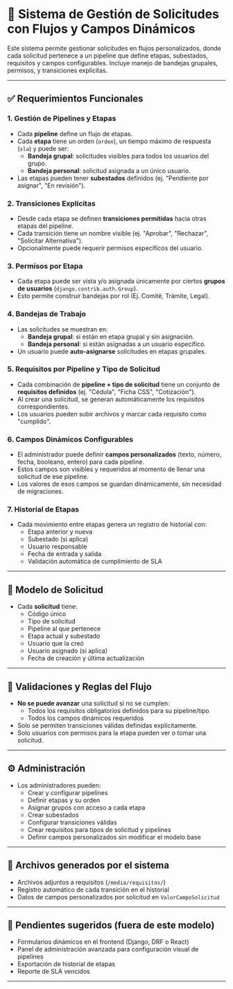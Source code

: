 # 🧠 Sistema de Gestión de Solicitudes con Flujos y Campos Dinámicos

Este sistema permite gestionar solicitudes en flujos personalizados, donde cada solicitud pertenece a un pipeline que define etapas, subestados, requisitos y campos configurables. Incluye manejo de bandejas grupales, permisos, y transiciones explícitas.

---

## ✅ Requerimientos Funcionales

### 1. **Gestión de Pipelines y Etapas**
- Cada **pipeline** define un flujo de etapas.
- Cada **etapa** tiene un orden (`orden`), un tiempo máximo de respuesta (`sla`) y puede ser:
  - **Bandeja grupal**: solicitudes visibles para todos los usuarios del grupo.
  - **Bandeja personal**: solicitud asignada a un único usuario.
- Las etapas pueden tener **subestados** definidos (ej. "Pendiente por asignar", "En revisión").

### 2. **Transiciones Explícitas**
- Desde cada etapa se definen **transiciones permitidas** hacia otras etapas del pipeline.
- Cada transición tiene un nombre visible (ej. "Aprobar", "Rechazar", "Solicitar Alternativa").
- Opcionalmente puede requerir permisos específicos del usuario.

### 3. **Permisos por Etapa**
- Cada etapa puede ser vista y/o asignada únicamente por ciertos **grupos de usuarios** (`django.contrib.auth.Group`).
- Esto permite construir bandejas por rol (Ej. Comité, Trámite, Legal).

### 4. **Bandejas de Trabajo**
- Las solicitudes se muestran en:
  - **Bandeja grupal**: si están en etapa grupal y sin asignación.
  - **Bandeja personal**: si están asignadas a un usuario específico.
- Un usuario puede **auto-asignarse** solicitudes en etapas grupales.

### 5. **Requisitos por Pipeline y Tipo de Solicitud**
- Cada combinación de **pipeline + tipo de solicitud** tiene un conjunto de **requisitos definidos** (ej. "Cédula", "Ficha CSS", "Cotización").
- Al crear una solicitud, se generan automáticamente los requisitos correspondientes.
- Los usuarios pueden subir archivos y marcar cada requisito como "cumplido".

### 6. **Campos Dinámicos Configurables**
- El administrador puede definir **campos personalizados** (texto, número, fecha, booleano, entero) para cada pipeline.
- Estos campos son visibles y requeridos al momento de llenar una solicitud de ese pipeline.
- Los valores de esos campos se guardan dinámicamente, sin necesidad de migraciones.

### 7. **Historial de Etapas**
- Cada movimiento entre etapas genera un registro de historial con:
  - Etapa anterior y nueva
  - Subestado (si aplica)
  - Usuario responsable
  - Fecha de entrada y salida
  - Validación automática de cumplimiento de SLA

---

## 🧩 Modelo de Solicitud

- Cada **solicitud** tiene:
  - Código único
  - Tipo de solicitud
  - Pipeline al que pertenece
  - Etapa actual y subestado
  - Usuario que la creó
  - Usuario asignado (si aplica)
  - Fecha de creación y última actualización

---

## 🚦 Validaciones y Reglas del Flujo

- **No se puede avanzar** una solicitud si no se cumplen:
  - Todos los requisitos obligatorios definidos para su pipeline/tipo
  - Todos los campos dinámicos requeridos
- Solo se permiten transiciones válidas definidas explícitamente.
- Solo usuarios con permisos para la etapa pueden ver o tomar una solicitud.

---

## ⚙️ Administración

- Los administradores pueden:
  - Crear y configurar pipelines
  - Definir etapas y su orden
  - Asignar grupos con acceso a cada etapa
  - Crear subestados
  - Configurar transiciones válidas
  - Crear requisitos para tipos de solicitud y pipelines
  - Definir campos personalizados sin modificar el modelo base

---

## 📁 Archivos generados por el sistema

- Archivos adjuntos a requisitos (`/media/requisitos/`)
- Registro automático de cada transición en el historial
- Datos de campos personalizados por solicitud en `ValorCampoSolicitud`

---

## 📌 Pendientes sugeridos (fuera de este modelo)

- Formularios dinámicos en el frontend (Django, DRF o React)
- Panel de administración avanzada para configuración visual de pipelines
- Exportación de historial de etapas
- Reporte de SLA vencidos

---

